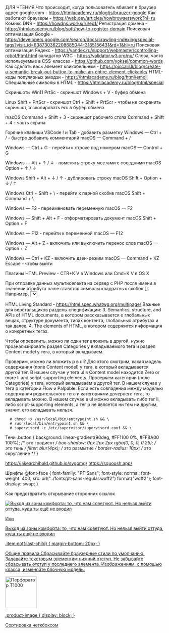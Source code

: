 ДЛЯ ЧТЕНИЯ
Что происходит, когда пользователь вбивает в браузер адрес google.com - https://htmlacademy.ru/blog/js/brauzer-google
Как работают браузеры - https://web.dev/articles/howbrowserswork?hl=ru
Комикс DNS - https://howdns.works/ru/ep1/
Регистрация домена - https://htmlacademy.ru/blog/soft/how-to-register-domain
Поисковая оптимизация Google - https://developers.google.com/search/docs/crawling-indexing/special-tags?visit_id=638730362208685044-3185156431&rd=1&hl=ru
Поисковая оптимизация Яндекс - https://yandex.ru/support/webmaster/controlling-robot/html.html
валидатор W3C - https://validator.w3.org/nu/
Слова, часто используемые в CSS-классах - https://github.com/yoksel/common-words
Как сделать весь элемент кликабельным - https://piccalil.li/blog/create-a-semantic-break-out-button-to-make-an-entire-element-clickable/
HTML-коды популярных эмодзи - https://htmlacademy.ru/blog/html/emoji
Специальные символы в HTML - https://htmlacademy.ru/blog/html/special

Скриншоты
Win11
PrtSc - скриншот
Windows + V - буфер обмена

Linux
Shift + PrtScr - скриншот
Ctrl + Shift + PrtScr - чтобы не сохранить скриншот, а скопировать его в буфер обмена

macOS
Command + Shift + 3 - скриншот рабочего стола
Command + Shift + 4 - часть экрана

Горячие клавиши VSCode
! и Tab - добавить разметку
Windows — Ctrl + / - быстро добавить комментарий
macOS — Command + /

Windows — Ctrl + G - перейти к строке под номером
macOS — Control + G

Windows — Alt + ↑ / ↓ - поменять строку местами с соседними
macOS  Option + ↑ / ↓

Windows  Shift + Alt + ↓ / ↑ - дублировать строку
macOS  Shift + Option + ↓ / ↑

Windows  Ctrl + Shift + \ - перейти к парной скобке
macOS  Shift + Command + \

Windows — F2 - переименовать переменную
macOS — F2

Windows — Shift + Alt + F - отформатировать документ
macOS  Shift + Option + F

Windows — F12 - перейти к переменной
macOS — F12

Windows — Alt + Z - включить или выключить перенос слов
macOS — Option + Z

Windows — Ctrl + KZ - включить дзен-режим
macOS — Command + KZ
Escape - чтобы выйти

Плагины
HTML Preview - CTR+K V в Windows или Cmd+K V в OS X

При отправке данных мультиселекта на сервер с PHP после имени в значении атрибута name ставятся символы квадратных скобок []. Например, <select name="days[]">. Это необязательное требование для имени мультиселекта, а нужно только для корректной обработки данных в PHP.

HTML Living Standard - https://html.spec.whatwg.org/multipage/
Важные для верстальщиков разделы спецификации:
3. Semantics, structure, and APIs of HTML documents, в котором рассказывается о глобальных вещах, структуре документа, типах контента, глобальных атрибутах и так далее.
4. The elements of HTML, в котором содержится информация о конкретных тегах.

Чтобы определить, можно ли один тег вложить в другой, нужно проанализировать раздел Categories у вкладываемого тега и раздел Content model у тега, в который вкладываем.

Проверим, можно ли вложить p в ul?
Для этого смотрим, какая модель содержания (поле Content model) у тега, в который вкладывается другой тег. В нашем случае у тега ul в Content model находится Zero or more li and script-supporting elements.
Проверяем категории (поле Categories) у тега, который вкладываем в другой тег. В нашем случае у тега p категории Flow и Palpable.
Если есть совпадения между моделью содержания родительского тега и категориями дочернего тега, то вкладывать можно. В нашем случае в ul можно вкладывать либо тег li, либо script-supporting elements, а тег p не является ни тем ни другим, значит, его вкладывать нельзя.

      # chmod +x /usr/local/bin/entrypoint.sh && \
      # /usr/local/bin/entrypoint.sh && \
      # supervisord -c /etc/supervisor/supervisord.conf && \

Тени
.button {
  background: linear-gradient(90deg, #FF1100 0%, #FF8A00 100%); /*  это градиент  */
  box-shadow: 0px 2px 2px rgba(0, 0, 0, 0.25);                  /*  это тень  */
  filter: blur(4px);                                            /*  это размытие  */
  border-radius: 10px;                                          /*  это скругление  */
}


https://jakearchibald.github.io/svgomg/
https://squoosh.app/

Шрифты
@font-face {
  font-family: "PT Sans";
  font-style: normal;
  font-weight: 400;
  src: url("../fonts/pt-sans-regular.woff2") format("woff2");
  font-display: swap;
}

Как предотвратить открывание сторонних ссылок
<a class="button" href="https://t.me/htmlacademys" target="_blank" rel="noreferrer noopener">


<!-- Раз это картинка, с которой нельзя скопировать текст, и её содержание ускользнёт от ридеров и роботов, стоит написать для неё визуально или скрытый текст, или хороший `alt` -->

<img src="img/some-pic.jpg" alt="Выход из зоны комфорта: то, что нам советуют. Но нельзя выйти оттуда, куда ты ещё не входил">

Или

<p class="visually-hidden">Выход из зоны комфорта: то, что нам советуют. Но нельзя выйти оттуда, куда ты ещё не входил</p>


.item:not(:last-child) {
  margin-bottom: 20px;
}

Общие правила
Сбрасывайте браузерные стили по умолчанию.
Задавайте текстовым элементам нижний отступ.
Не забывайте сбрасывать отступ у последнего элемента.
Изображениям, с помощью класса, изменяйте блочную модель:

<img class="product-image" width="100" heigth="100" alt="Перфоратор Т1000">

.product-image {
  display: block;
}

  <head>
    <meta charset="utf-8">
    <title>Главная страница</title>
    <link rel="preconnect" href="https://fonts.googleapis.com">
    <link rel="preconnect" href="https://fonts.gstatic.com" crossorigin>
    <link href="https://fonts.googleapis.com/css2?family=PT+Sans+Narrow:wght@400;700&family=PT+Sans:ital,wght@0,400;0,700;1,400;1,700&display=swap" rel="stylesheet">
    <link rel="stylesheet" href="styles/styles.css">
  </head>


Сортировка четкбоксом
<!DOCTYPE html>
<html lang="ru">
  <head>
    <meta charset="utf-8">
    <title>Сортировка элементов на CSS</title>
    <link href="" rel="stylesheet">
    <link href="style.css" rel="stylesheet">
    <style>
      .sort-list {
          display: flex;
          flex-direction: column;
        }

        .input-sort:checked ~ .sort-list {
          flex-direction: column-reverse;
        }

    </style>
  </head>
  <body class="subtle">
    <label for="sort">Сортировать по вкусу</label>
    <input type="checkbox" id="sort" name="sort" class="input-sort">
    <ol class="sort-list">
      <li><a href="/">Мясо</a></li>
      <li><a href="/">Рыба</a></li>
      <li><a href="/">Сметана</a></li>
      <li><a href="/">Молоко</a></li>
      <li><a href="/">Сыр</a></li>
    </ol>
  </body>
</html>


Sticky footer

html {
  height: 100%;
}

body {
  margin: 0;
  display: flex;
  flex-direction: column;
  min-height: 100%;
}

.main-container {
  flex-grow: 1;
}


img {
  max-width: 100%;
  height: auto;
}

В браузере Safari картинки могут слегка деформироваться даже после добавления им максимальной ширины и автоматической высоты. Проблему можно решить, обернув картинку в любой подходящий тег, например <figure> или <div>.

.visually-hidden {
  position: absolute;
  width: 1px;
  height: 1px;
  margin: -1px;
  padding: 0;
  border: 0;
  clip: rect(0 0 0 0);
  overflow: hidden;
}

